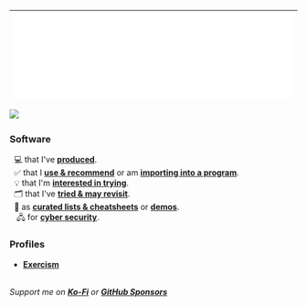 | <img src="/github-metrics.svg" />| 
| :-: |

<img src="https://skillicons.dev/icons?i=linux,windows,azure,gcp,githubactions,postgres,wordpress" height="40px" /><!--sqlite,wasm,angular-->

### Software
&nbsp; 💻 that I've [**produced**](https://github.com/nomadicGopher?tab=repositories).  
&nbsp; ✅ that I [**use & recommend**](https://github.com/stars/nomadicGopher/lists/software-i-use) or am [**importing into a program**](https://github.com/stars/nomadicGopher/lists/importing-into-a-program).  
&nbsp; 💡 that I'm [**interested in trying**](https://github.com/stars/nomadicGopher/lists/interested-in).  
&nbsp; 🗂️ that I've [**tried & may revisit**](https://github.com/stars/nomadicGopher/lists/archives).  
&nbsp; 🧾 as [**curated lists & cheatsheets**](https://github.com/stars/nomadicGopher/lists/lists-cheat-sheets) or [**demos**](https://github.com/stars/nomadicGopher/lists/demos-tutorials).  
&nbsp;&nbsp; 🖧 for [**cyber security**](https://github.com/stars/nomadicGopher/lists/cyber-security-tools).

### Profiles
* **[Exercism](https://exercism.org/profiles/nomadicGopher)**
<!-- * **[HackerRank](https://hackerrank.com/profile/nomadicGopher)**  
* **[HackTheBox](https://app.hackthebox.com/users/2141921)** -->

&nbsp;  
_Support me on [**Ko-Fi**](https://ko-fi.com/nomadicGopher) or [**GitHub Sponsors**](https://github.com/sponsors/nomadicGopher)_
